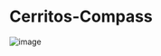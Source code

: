 # Cerritos-Compass

![image](https://static.wixstatic.com/media/f1cff8_90d9ba103bf3464b8c3d84d57cad308d~mv2.jpg/v1/fill/w_120,h_119,al_c,q_80,usm_0.66_1.00_0.01,enc_auto/%ED%99%94%EB%A9%B4%20%EC%BA%A1%EC%B2%98%202022-07-26%20010703.jpg)
